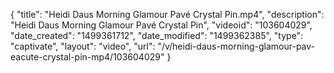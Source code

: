 {
    "title": "Heidi Daus Morning Glamour Pav&eacute; Crystal Pin.mp4",
    "description": "Heidi Daus Morning Glamour Pav&eacute; Crystal Pin",
    "videoid": "103604029",
    "date_created": "1499361712",
    "date_modified": "1499362385",
    "type": "captivate",
    "layout": "video",
    "url": "\/v\/heidi-daus-morning-glamour-pav-eacute-crystal-pin-mp4\/103604029"
}